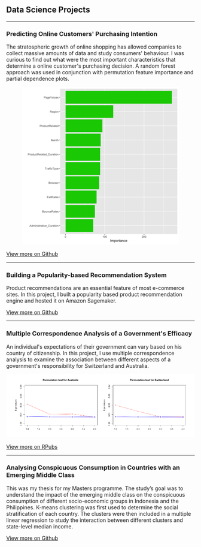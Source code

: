 ## Data Science Projects

---

### Predicting Online Customers' Purchasing Intention
The stratospheric growth of online shopping has allowed companies to collect massive amounts of data and study consumers' behaviour. I was curious to find out what were the most important characteristics that determine a online customer's purchasing decision. A random forest approach was used in conjunction with permutation feature importance and partial dependence plots.

<p align="center">
<img src="images/project1_1.png?raw=true"/>
</p>

[View more on Github](https://github.com/vidyavcodes/Data-Science-Projects/blob/main/Predicting%20Online%20Customers'%20Purchasing%20Intention.ipynb)

---

### Building a Popularity-based Recommendation System 
Product recommendations are an essential feature of most e-commerce sites. In this project, I built a popularity based product recommendation engine and hosted it on Amazon Sagemaker.


[View more on Github](https://github.com/vidyavcodes/Data-Science-Projects/blob/main/AWS%20Sagemaker%20-%20Product%20Recommendation%20Engine.ipynb)

---
### Multiple Correspondence Analysis of a Government's Efficacy
An individual's expectations of their government can vary based on his country of citizenship. In this project, I use multiple correspondence analysis to examine the association between different aspects of a government's responsibility for Switzerland and Australia.

<img src="images/project3.png?raw=true"/>

[View more on RPubs](https://rpubs.com/vidyav_codes/798187)

---
### Analysing Conspicuous Consumption in Countries with an Emerging Middle Class
This was my thesis for my Masters programme. The study’s goal was to understand the impact of the emerging middle class on the conspicuous consumption of different socio-economic groups in Indonesia and the Philippines. K-means clustering was first used to determine the social stratification of each country. The clusters were then included in a multiple linear regression to study the interaction between different clusters and state-level median income.

[View more on Github](https://github.com/vidyavcodes/Data-Science-Projects/blob/main/Impact%20of%20the%20Emerging%20Middle%20Class%20on%20Consumption_Thesis.pdf)

